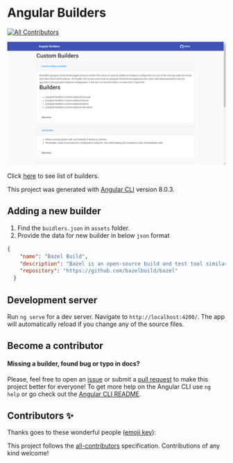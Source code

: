 # Angular Builders
[![All Contributors](https://img.shields.io/badge/all_contributors-0-orange.svg?style=flat-square)](#contributors-)

![Website Screenshot](screenshot.png)

Click [here](https://angular-builders.dev) to see list of builders.

This project was generated with [Angular CLI](https://github.com/angular/angular-cli) version 8.0.3.

## Adding a new builder

1. Find the `buidlers.json` in `assets` folder.
2. Provide the data for new builder in below `json` format

```json
{
    "name": "Bazel Build",
    "description": "Bazel is an open-source build and test tool similar to Make, Maven, and Gradle. It uses a human-readable, high-level build language. Bazel supports projects in multiple languages and builds outputs for multiple platforms. Bazel supports large codebases across multiple repositories, and large numbers of users.",
    "repository": "https://github.com/bazelbuild/bazel"
  }
```

## Development server

Run `ng serve` for a dev server. Navigate to `http://localhost:4200/`. The app will automatically reload if you change any of the source files.


## Become a contributor

#### Missing a builder, found bug or typo in docs?

Please, feel free to open an [issue](https://github.com/santoshyadav198613/angular-builder/issues)
or submit a [pull request](https://github.com/santoshyadav198613/angular-builder/pulls) to make this project better for everyone!
To get more help on the Angular CLI use `ng help` or go check out the [Angular CLI README](https://github.com/angular/angular-cli/blob/master/README.md).

## Contributors ✨

Thanks goes to these wonderful people ([emoji key](https://allcontributors.org/docs/en/emoji-key)):

<!-- ALL-CONTRIBUTORS-LIST:START - Do not remove or modify this section -->
<!-- prettier-ignore-start -->
<!-- markdownlint-disable -->
<!-- markdownlint-enable -->
<!-- prettier-ignore-end -->
<!-- ALL-CONTRIBUTORS-LIST:END -->

This project follows the [all-contributors](https://github.com/all-contributors/all-contributors) specification. Contributions of any kind welcome!
